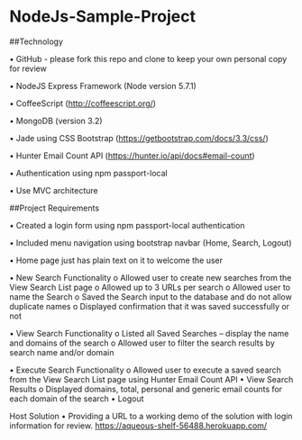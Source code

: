 # NodeJs-Sample-Project

##Technology

•	GitHub - please fork this repo and clone to keep your own personal copy for review

•	NodeJS Express Framework (Node version 5.7.1)

•	CoffeeScript (http://coffeescript.org/)

•	MongoDB (version 3.2)

•	Jade using CSS Bootstrap (https://getbootstrap.com/docs/3.3/css/)

•	Hunter Email Count API (https://hunter.io/api/docs#email-count)

•	Authentication using npm passport-local

•	Use MVC architecture

##Project Requirements

•	Created a login form using npm passport-local authentication

•	Included menu navigation using bootstrap navbar (Home, Search, Logout)

•	Home page just has plain text on it to welcome the user

•	New Search Functionality
	o	Allowed user to create new searches from the View Search List page
	o	Allowed up to 3 URLs per search
	o	Allowed user to name the Search
	o	Saved the Search input to the database and do not allow duplicate names
	o	Displayed confirmation that it was saved successfully or not
  
•	View Search Functionality
	o	Listed all Saved Searches – display the name and domains of the search 
	o	Allowed user to filter the search results by search name and/or domain
  
•	Execute Search Functionality
	o	Allowed user to execute a saved search from the View Search List page using Hunter Email Count API
•	View Search Results
	o	Displayed domains, total, personal and generic email counts for each domain of the search
•	Logout 

Host Solution
•	Providing a URL to a working demo of the solution with login information for review.
	https://aqueous-shelf-56488.herokuapp.com/ 
